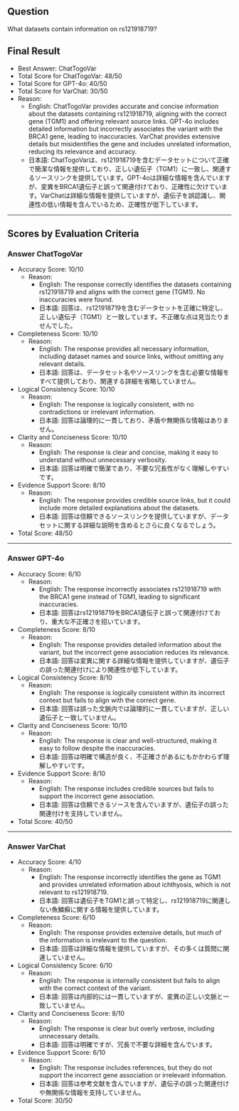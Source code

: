## Question

What datasets contain information on rs121918719?

## Final Result

- Best Answer: ChatTogoVar
- Total Score for ChatTogoVar: 48/50
- Total Score for GPT-4o: 40/50
- Total Score for VarChat: 30/50
- Reason:
  - English: ChatTogoVar provides accurate and concise information about the datasets containing rs121918719, aligning with the correct gene (TGM1) and offering relevant source links. GPT-4o includes detailed information but incorrectly associates the variant with the BRCA1 gene, leading to inaccuracies. VarChat provides extensive details but misidentifies the gene and includes unrelated information, reducing its relevance and accuracy.
  - 日本語: ChatTogoVarは、rs121918719を含むデータセットについて正確で簡潔な情報を提供しており、正しい遺伝子（TGM1）に一致し、関連するソースリンクを提供しています。GPT-4oは詳細な情報を含んでいますが、変異をBRCA1遺伝子と誤って関連付けており、正確性に欠けています。VarChatは詳細な情報を提供していますが、遺伝子を誤認識し、関連性の低い情報を含んでいるため、正確性が低下しています。

---

## Scores by Evaluation Criteria

### Answer ChatTogoVar
- Accuracy Score: 10/10
  - Reason: 
    - English: The response correctly identifies the datasets containing rs121918719 and aligns with the correct gene (TGM1). No inaccuracies were found.
    - 日本語: 回答は、rs121918719を含むデータセットを正確に特定し、正しい遺伝子（TGM1）と一致しています。不正確な点は見当たりませんでした。
- Completeness Score: 10/10
  - Reason: 
    - English: The response provides all necessary information, including dataset names and source links, without omitting any relevant details.
    - 日本語: 回答は、データセット名やソースリンクを含む必要な情報をすべて提供しており、関連する詳細を省略していません。
- Logical Consistency Score: 10/10
  - Reason: 
    - English: The response is logically consistent, with no contradictions or irrelevant information.
    - 日本語: 回答は論理的に一貫しており、矛盾や無関係な情報はありません。
- Clarity and Conciseness Score: 10/10
  - Reason: 
    - English: The response is clear and concise, making it easy to understand without unnecessary verbosity.
    - 日本語: 回答は明確で簡潔であり、不要な冗長性がなく理解しやすいです。
- Evidence Support Score: 8/10
  - Reason: 
    - English: The response provides credible source links, but it could include more detailed explanations about the datasets.
    - 日本語: 回答は信頼できるソースリンクを提供していますが、データセットに関する詳細な説明を含めるとさらに良くなるでしょう。
- Total Score: 48/50

---

### Answer GPT-4o
- Accuracy Score: 6/10
  - Reason: 
    - English: The response incorrectly associates rs121918719 with the BRCA1 gene instead of TGM1, leading to significant inaccuracies.
    - 日本語: 回答はrs121918719をBRCA1遺伝子と誤って関連付けており、重大な不正確さを招いています。
- Completeness Score: 8/10
  - Reason: 
    - English: The response provides detailed information about the variant, but the incorrect gene association reduces its relevance.
    - 日本語: 回答は変異に関する詳細な情報を提供していますが、遺伝子の誤った関連付けにより関連性が低下しています。
- Logical Consistency Score: 8/10
  - Reason: 
    - English: The response is logically consistent within its incorrect context but fails to align with the correct gene.
    - 日本語: 回答は誤った文脈内では論理的に一貫していますが、正しい遺伝子と一致していません。
- Clarity and Conciseness Score: 10/10
  - Reason: 
    - English: The response is clear and well-structured, making it easy to follow despite the inaccuracies.
    - 日本語: 回答は明確で構造が良く、不正確さがあるにもかかわらず理解しやすいです。
- Evidence Support Score: 8/10
  - Reason: 
    - English: The response includes credible sources but fails to support the incorrect gene association.
    - 日本語: 回答は信頼できるソースを含んでいますが、遺伝子の誤った関連付けを支持していません。
- Total Score: 40/50

---

### Answer VarChat
- Accuracy Score: 4/10
  - Reason: 
    - English: The response incorrectly identifies the gene as TGM1 and provides unrelated information about ichthyosis, which is not relevant to rs121918719.
    - 日本語: 回答は遺伝子をTGM1と誤って特定し、rs121918719に関連しない魚鱗癬に関する情報を提供しています。
- Completeness Score: 6/10
  - Reason: 
    - English: The response provides extensive details, but much of the information is irrelevant to the question.
    - 日本語: 回答は詳細な情報を提供していますが、その多くは質問に関連していません。
- Logical Consistency Score: 6/10
  - Reason: 
    - English: The response is internally consistent but fails to align with the correct context of the variant.
    - 日本語: 回答は内部的には一貫していますが、変異の正しい文脈と一致していません。
- Clarity and Conciseness Score: 8/10
  - Reason: 
    - English: The response is clear but overly verbose, including unnecessary details.
    - 日本語: 回答は明確ですが、冗長で不要な詳細を含んでいます。
- Evidence Support Score: 6/10
  - Reason: 
    - English: The response includes references, but they do not support the incorrect gene association or irrelevant information.
    - 日本語: 回答は参考文献を含んでいますが、遺伝子の誤った関連付けや無関係な情報を支持していません。
- Total Score: 30/50